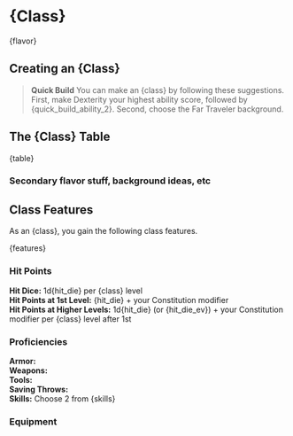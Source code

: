 <!DOCTYPE html>
<html>

<head>
<style>
table {{
  border-collapse: collapse;
  border-spacing: 0;
  display: block;
  font-size: 16px;
  line-height: 1.5;
  margin-bottom: 16px;
  margin-top: 0;
  max-width: 100%;
  overflow: auto;
  width: max-content;
  word-wrap: break-word;
}}
table td {{
  border-collapse: collapse;
  border-color: #736b5e;
  border-spacing: 0;
  border-style: solid;
  border-width: 1px;
}}
table th {{
  border-collapse: collapse;
  border-color: #736b5e;
  border-spacing: 0;
  border-style: solid;
  border-width: 1px;
}}
a {{
  color: #1111EE;
}}
* {{
  background-color: #202324;
  color: #EEEEEE;
}}
</style>
</head>

# {Class}


{flavor}

## Creating an {Class}

> **Quick Build**
> You can make an {class} by following these suggestions.  First, make Dexterity your highest ability score, followed by {quick_build_ability_2}.  Second, choose the Far Traveler background.

## The {Class} Table

{table}


### Secondary flavor stuff, background ideas, etc


## Class Features

As an {class}, you gain the following class features.

{features}


### Hit Points

**Hit Dice:** 1d{hit_die} per {class} level<br/>
**Hit Points at 1st Level:** {hit_die} + your Constitution modifier<br/>
**Hit Points at Higher Levels:** 1d{hit_die} (or {hit_die_ev}) + your Constitution modifier per {class} level after 1st


### Proficiencies

**Armor:**<br/>
**Weapons:**<br/>
**Tools:**<br/>
**Saving Throws:**<br/>
**Skills:** Choose 2 from {skills}


### Equipment

</html>
